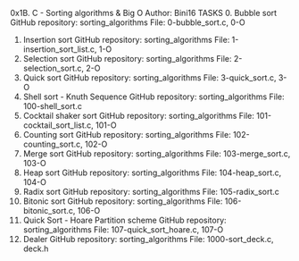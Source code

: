 0x1B. C - Sorting algorithms & Big O
Author: Bini16
TASKS
0. Bubble sort
GitHub repository: sorting_algorithms
File: 0-bubble_sort.c, 0-O
1. Insertion sort
GitHub repository: sorting_algorithms
File: 1-insertion_sort_list.c, 1-O
2. Selection sort
GitHub repository: sorting_algorithms
File: 2-selection_sort.c, 2-O
3. Quick sort
GitHub repository: sorting_algorithms
File: 3-quick_sort.c, 3-O
4. Shell sort - Knuth Sequence
GitHub repository: sorting_algorithms
File: 100-shell_sort.c
5. Cocktail shaker sort
GitHub repository: sorting_algorithms
File: 101-cocktail_sort_list.c, 101-O
6. Counting sort
GitHub repository: sorting_algorithms
File: 102-counting_sort.c, 102-O
7. Merge sort
GitHub repository: sorting_algorithms
File: 103-merge_sort.c, 103-O
8. Heap sort
GitHub repository: sorting_algorithms
File: 104-heap_sort.c, 104-O
9. Radix sort
GitHub repository: sorting_algorithms
File: 105-radix_sort.c
10. Bitonic sort
GitHub repository: sorting_algorithms
File: 106-bitonic_sort.c, 106-O
11. Quick Sort - Hoare Partition scheme
GitHub repository: sorting_algorithms
File: 107-quick_sort_hoare.c, 107-O
12. Dealer
GitHub repository: sorting_algorithms
File: 1000-sort_deck.c, deck.h
